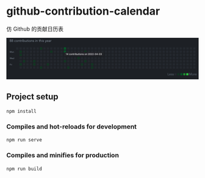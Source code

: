 # github-contribution-calendar

仿 Github 的贡献日历表

![demo img](./src/assets/img/github-contribution-calendar.png)

## Project setup

```shell
npm install
```

### Compiles and hot-reloads for development

```shell
npm run serve
```

### Compiles and minifies for production

```shell
npm run build
```

